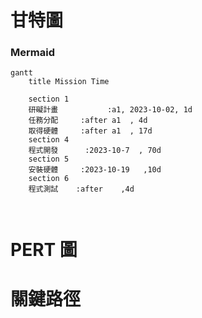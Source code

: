 # 甘特圖
### Mermaid
```mermaid
gantt
    title Mission Time

    section 1
    研礙計畫           :a1, 2023-10-02, 1d
    任務分配     :after a1  , 4d
    取得硬體     :after a1  , 17d
    section 4
    程式開發      :2023-10-7  , 70d
    section 5
    安裝硬體     :2023-10-19   ,10d
    section 6
    程式測試    :after    ,4d



```
# PERT 圖

# 關鍵路徑
